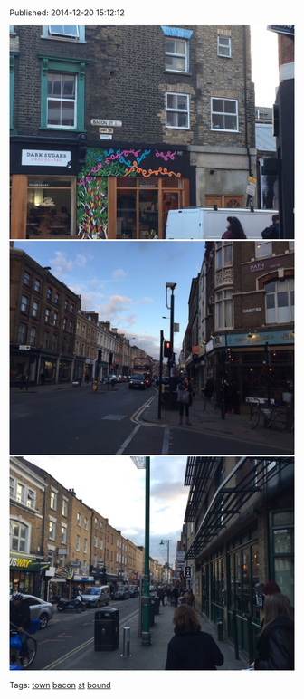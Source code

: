 
# 

Published: 2014-12-20 15:12:12

![](105691058822-0.jpg)
![](105691058822-1.jpg)
![](105691058822-2.jpg)

Tags: [town](tag-town.md) [bacon](tag-bacon.md) [st](tag-st.md) [bound](tag-bound.md)
